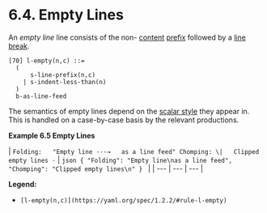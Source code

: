 # 6.4. Empty Lines

An *empty line* line consists of the non- [content](https://yaml.org/spec/1.2.2/#nodes) [prefix](https://yaml.org/spec/1.2.2/#tag-prefixes) followed by a [line break](https://yaml.org/spec/1.2.2/#line-break-characters).

```
[70] l-empty(n,c) ::=
  (
      s-line-prefix(n,c)
    | s-indent-less-than(n)
  )
  b-as-line-feed
```

The semantics of empty lines depend on the [scalar style](https://yaml.org/spec/1.2.2/#node-styles) they appear in. This is handled on a case-by-case basis by the relevant productions.

**Example 6.5 Empty Lines**

| ``` Folding:   "Empty line ···→   as a line feed" Chomping: \|   Clipped empty lines · ``` | ```json { "Folding": "Empty line\nas a line feed",   "Chomping": "Clipped empty lines\n" } ``` |
| --- | --- | --- |

**Legend:**

- `[l-empty(n,c)](https://yaml.org/spec/1.2.2/#rule-l-empty)`